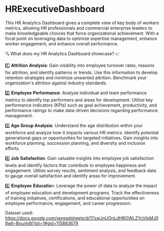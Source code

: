 # HRExecutiveDashboard
This HR Analytics Dashboard gives a complete view of key body of workers metrics, allowing HR professionals and commercial enterprise leaders to make knowledgeable choices that force organizational achievement. With a focal point on leveraging data to optimize expertise management, enhance worker engagement, and enhance overall performance.

🔍 What does my HR Analytics Dashboard showcase? 📈

1️⃣ 𝐀𝐭𝐭𝐫𝐢𝐭𝐢𝐨𝐧 𝐀𝐧𝐚𝐥𝐲𝐬𝐢𝐬: Gain visibility into employee turnover rates, reasons for attrition, and identify patterns or trends. Use this information to develop retention strategies and minimize unwanted attrition. Benchmark your organization's attrition against industry standards.

2️⃣ 𝐄𝐦𝐩𝐥𝐨𝐲𝐞𝐞 𝐏𝐞𝐫𝐟𝐨𝐫𝐦𝐚𝐧𝐜𝐞: Analyze individual and team performance metrics to identify top performers and areas for development. Utilize key performance indicators (KPIs) such as goal achievement, productivity, and performance ratings to make data-driven decisions regarding performance management.

3️⃣ 𝐀𝐠𝐞 𝐆𝐫𝐨𝐮𝐩 𝐀𝐧𝐚𝐥𝐲𝐬𝐢𝐬: Understand the age distribution within your workforce and analyze how it impacts various HR metrics. Identify potential generational gaps or opportunities for targeted initiatives. Gain insights into workforce planning, succession planning, and diversity and inclusion efforts.

4️⃣ 𝐉𝐨𝐛 𝐒𝐚𝐭𝐢𝐬𝐟𝐚𝐜𝐭𝐢𝐨𝐧: Gain valuable insights into employee job satisfaction levels and identify factors that contribute to employee happiness and engagement. Utilize survey results, sentiment analysis, and feedback data to gauge overall satisfaction and identify areas for improvement.

5️⃣ 𝐄𝐦𝐩𝐥𝐨𝐲𝐞𝐞 𝐄𝐝𝐮𝐜𝐚𝐭𝐢𝐨n: Leverage the power of data to analyze the impact of employee education and development programs. Track the effectiveness of training initiatives, certifications, and educational opportunities on employee performance, engagement, and career progression.

Dataset used:
https://docs.google.com/spreadsheets/d/17zaiJnUOnLdHROWLZYcVlpMJ08wh-Bou/edit?pli=1#gid=115883679
